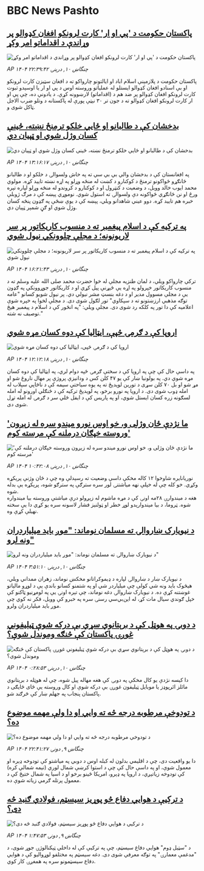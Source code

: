 # BBC News Pashto## [پاکستان حکومت د 'پي او ار' کارت لرونکو افغان کډوالو پر وړاندې د اقداماتو امر وکړ](https://www.bbc.com/pashto/articles/c62552043gno?at_campaign=githubrss)![پاکستان حکومت د 'پي او ار' کارت لرونکو افغان کډوالو پر وړاندې د اقداماتو امر وکړ](https://ichef.bbci.co.uk/ace/ws/240/cpsprodpb/eceb/live/9f0c2b10-56cb-11f0-9074-8989d8c97d87.jpg)_AP ۱۴۰۴ چنگاښ ۱۰, درېنۍ ۲۲:۳۹:۴۲_پاکستان حکومت د پلازمېنې اسلام اباد او ایالتونو چارواکو ته د افغان سټیزن کارت لرونکو او بې اسنادو افغان کډوالو ایستلو له عملیاتو وروسته اوس د پي او ار یا اوسېدو ثبوت کارت لرونکو افغان کډوالو پر ضد هم د (اقداماتو) لارښوونه کړې. 
د یادونې ده، چې پي او ار کارت لرونکو افغان کډوالو ته د جون تر ۳۰ نېټې پورې له پاکستانه د وتلو ضرب الاجل ټاکل شوی و.## [بدخشان کې د طالبانو او ځايي خلکو ترمنځ نښته، ځینې کسان وژل شوي او ټپیان دي](https://www.bbc.com/pashto/articles/c3vddyknz5qo?at_campaign=githubrss)![بدخشان کې د طالبانو او ځايي خلکو ترمنځ نښته، ځینې کسان وژل شوي او ټپیان دي](https://ichef.bbci.co.uk/ace/ws/240/cpsprodpb/3447/live/10fa4a50-567b-11f0-960d-e9f1088a89fe.jpg)_AP ۱۴۰۴ چنگاښ ۱۰, درېنۍ ۱۳:۱۶:۱۷_په افغانستان کې د بدخشان والي بي بي سي ته په خاش ولسوالۍ د خلکو او د طالبانو ځانګړو ځواکونو ترمنځ د کوکنارو د کښت له منځه وړلو په اړه نښته تایید کړه. مولوي محمد ایوب خالد وویل، د وضعیت د کنټرول او د کوکنارو د کروندو له منځه وړلو لپاره تېره ورځ او نن ځانګړي ځواکونه دې ولسوالۍ ته استول شوي. نوموړي پې‍ښه کې د مرګ ژوبلې خبره هم تایید کړه. دوو عیني شاهدانو ویلي، پېښه کې د یوې ښځې په ګډون پنځه کسان وژل شوي او ګڼ شمېر ټپیان دي.## [په ترکیه کې د اسلام پیغمبر ته د منسوب کاریکاتور پر سر لاریونونه؛ د مجلې چلوونکي نیول شوي](https://www.bbc.com/pashto/articles/cgk33pej47ko?at_campaign=githubrss)![په ترکیه کې د اسلام پیغمبر ته د منسوب کاریکاتور پر سر لاریونونه؛ د مجلې چلوونکي نیول شوي](https://ichef.bbci.co.uk/ace/ws/240/cpsprodpb/f584/live/64772b30-5671-11f0-b5c5-012c5796682d.jpg)_AP ۱۴۰۴ چنگاښ ۱۰, درېنۍ ۱۶:۲۱:۴۳_ترکي چارواکو ویلي، د لمان طنزیه مجلې له خوا حضرت محمد صلی الله علیه وسلم ته د منسوب کاریکاتور خپرولو په اړه یې څېړنې پیل کړي او د کاریکاتور جوړوونکي په ګډون یې د مجلې مسوول مدیر او د دغه بنسټ مشر نیولي دي.
پر نیول شویو کسانو "عامه توګه مذهبي ارزښتونو ته د سپکاوي" تور لګول شوی دی.
د مجلې لخوا په خپره شوې اعلامیه کې دا تور په کلکه رد شوی دی. مجلې ویلي: "په انځور کې د اسلام د پیغمبر هیڅ توصیف نه شته."## [اروپا کې د ګرمۍ څپې، ایټالیا کې دوه کسان مړه شوي](https://www.bbc.com/pashto/articles/cvg88zj1vmxo?at_campaign=githubrss)![اروپا کې د ګرمۍ څپې، ایټالیا کې دوه کسان مړه شوي](https://ichef.bbci.co.uk/ace/ws/240/cpsprodpb/f300/live/963c61a0-5674-11f0-960d-e9f1088a89fe.jpg)_AP ۱۴۰۴ چنگاښ ۱۰, درېنۍ ۱۲:۱۲:۱۸_په داسې حال کې چې په اروپا کې د سختې ګرمۍ څپه دوام لري، په ایټالیا کې دوه کسان مړه شوي دي.
په بولونیا ښار کې یو ۴۷ کلن کس د ودانیزې پروژې پر مهال ناروغ شو او مړ شو او بل ۷۰ کلن سړی د تورین لوېدیځ ته په یوه سیاحتي سیمه کې د ناڅاپي سېلاب له امله ډوب شوی دی.
د اروپا په نورو برخو، په لوېدیځ ترکیه کې د ځنګلي اورونو له امله لسګونه زره کسان ایستل شوي، او په پاریس کې د ایفل څلي سر د ګرمۍ له امله تړل شوی دی.## ['ما نژدې ځان وژلی و، خو اوس نورو میندو سره له زېږون وروسته خپګان درملنه کې مرسته کوم'](https://www.bbc.com/pashto/articles/cn81191kdn2o?at_campaign=githubrss)!['ما نژدې ځان وژلی و، خو اوس نورو میندو سره له زېږون وروسته خپګان درملنه کې مرسته کوم'](https://ichef.bbci.co.uk/ace/ws/240/cpsprodpb/59ee/live/4d081d10-565d-11f0-960d-e9f1088a89fe.jpg)_AP ۱۴۰۴ چنگاښ ۱۰, درېنۍ ۱۰:۴۲:۰۸_نوریانایره  شاوخوا ۱۲ کاله مخکې داسې وضعیت ته رسېدلې وه چې د ځان وژنې پرېکړه وکړي. خو کله چې له خپلې نهه میاشتنۍ لور سره سترګې په سترګو شوه، پرېکړه یې بدله شوه.  
هغه د میندوارۍ ۲۸مه اونۍ کې د مړه ماشوم له زېږولو درې میاشتې وروسته بیا میندواره شوه. ټروما، د بیا مېندوارېدو لوړ خطر او ټولنیز فشار لاسونه سره یو کړي  دا یې سخته نهیلې کړې وه.## [د نیویارک ښاروالۍ ته مسلمان نوماند: "موږ باید میلیاردران ونه لرو"](https://www.bbc.com/pashto/articles/crk66ekdnx6o?at_campaign=githubrss)![د نیویارک ښاروالۍ ته مسلمان نوماند: "موږ باید میلیاردران ونه لرو"](https://ichef.bbci.co.uk/ace/ws/240/cpsprodpb/45d7/live/f52e6ed0-55c3-11f0-960d-e9f1088a89fe.jpg)_AP ۱۴۰۴ چنگاښ ۱۰, درېنۍ ۳:۵۱:۱۰_د نیویارک ښار د ښاروالۍ لپاره د ډیموکراتانو مخکښ نوماند، زهران ممداني ویلي، هیڅوک باید ونه شي کولی چې میلیاردر شي او په شتمنو کسانو باندې یې د لوړو مالیاتو غوښتنه کړې ده.
د نیویارک ښاروالۍ دغه نوماند، چې تېره اونۍ یې په لومړنیو ټاکنو کې خپل ګوندي سیال مات کړ، له این‌بي‌سي رسنۍ سره په خبرو کې وویل، فکر نه کوي چې موږ باید میلیاردران ولرو.## [د دوبۍ په هوټل کې د برېتانوي سړي بې درکه شوې ټیلیفوني غوږۍ پاکستان کې څنګه وموندل شوې؟](https://www.bbc.com/pashto/articles/cm200zm7l82o?at_campaign=githubrss)![د دوبۍ په هوټل کې د برېتانوي سړي بې درکه شوې ټیلیفوني غوږۍ پاکستان کې څنګه وموندل شوې؟](https://ichef.bbci.co.uk/ace/ws/240/cpsprodpb/3b7f/live/7a3ae170-5610-11f0-b5c5-012c5796682d.jpg)_AP ۱۴۰۴ چنگاښ ۱۰, درېنۍ ۰:۲۸:۵۳_دا کیسه نژدې یو کال مخکې په دوبۍ کې هغه مهاله پیل شوه، چې له هوټله د برېتانوي مائلز ائرپوډز یا موبایل ټیلیفون غوږۍ بې درکه شوې او کال وروسته یې ځای ځایګی د پاکستان پنجاب په جهلم ښار کې څرګند شو.## [د تودوخې مرطوبه درجه څه ته وايي او دا ولې مهمه موضوع ده؟](https://www.bbc.com/pashto/articles/c2k111kgegeo?at_campaign=githubrss)![د تودوخې مرطوبه درجه څه ته وايي او دا ولې مهمه موضوع ده؟](https://ichef.bbci.co.uk/ace/ws/240/cpsprodpb/27cf/live/38e97520-5038-11f0-b2ab-9bc97c966e29.jpg)_AP ۱۴۰۴ چنگاښ ۹, دونۍ ۲۲:۴۱:۲۷_دا یو واقعیت دی، چې د اقلیمي بدلون له کبله اوس د دوبي په میاشتو کې تودوخه ډېره او معمول شوې، او په داسې حال کې چې د استوا کرښې شمال لوري (نیمه شمالي کره) کې تودوخه زیاتېږي، د اروپا په ډېرو، امریکا ځینو برخو او د اسیا په شمال ختیځ کې د معمول پرتله ګرمي زیاته شوې ده.## [د ترکیې د هوايي دفاع څو پوړیز سیسټم، فولادي ګنبد څه دی؟](https://www.bbc.com/pashto/articles/c3d14jeez93o?at_campaign=githubrss)![د ترکیې د هوايي دفاع څو پوړیز سیسټم، فولادي ګنبد څه دی؟](https://ichef.bbci.co.uk/ace/ws/240/cpsprodpb/d626/live/a5baba90-5553-11f0-a2ff-17a82c2e8bc4.jpg)_AP ۱۴۰۴ چنگاښ ۹, دونۍ ۱:۴۷:۵۳_د "سټیل ډوم" هوايي دفاع سیسټم، چې په ترکیې کې له داخلي ټېکنالوژۍ جوړ شوی، د "مدغمې معمارۍ" په توګه معرفي شوی دی. دغه سیسټم په مختلفو لوړوالیو کې د هوايي دفاع سیسټمونو سره په همغږۍ کار کوي.